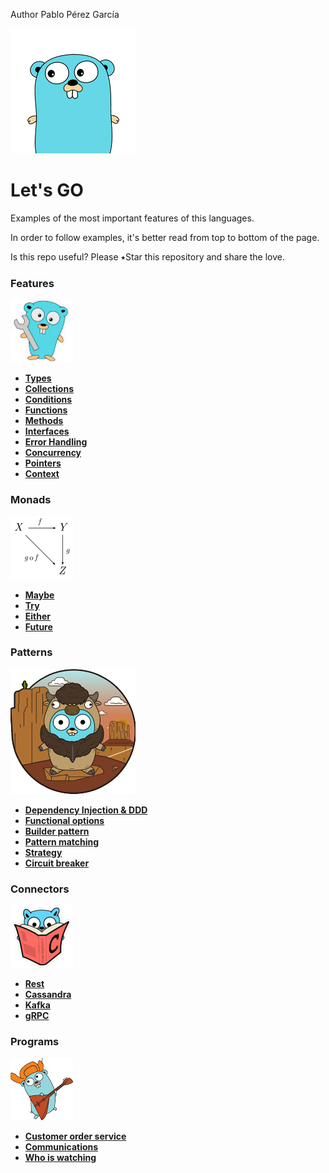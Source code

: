 Author Pablo Pérez García

![My image](img/gopher-main.png)    
 # Let's GO  
Examples of the most important features of this languages.

In order to follow examples, it's better read from top to bottom of the page.

Is this repo useful? Please ⭑Star this repository and share the love.

### Features
![My image](img/features.jpg)    

* **[Types](features/src/politrons/lang/Types_test.go)**
* **[Collections](features/src/politrons/lang/Collections_test.go)**
* **[Conditions](features/src/politrons/lang/Conditions_test.go)**
* **[Functions](features/src/politrons/lang/Functions_test.go)** 
* **[Methods](features/src/politrons/lang/Methods_test.go)**
* **[Interfaces](features/src/politrons/lang/Interfaces_test.go)**
* **[Error Handling](features/src/politrons/lang/ErrorHandling_test.go)**
* **[Concurrency](features/src/politrons/lang/Concurrency_test.go)**
* **[Pointers](features/src/politrons/lang/Pointers_test.go)**
* **[Context](features/src/politrons/lang/Context_test.go)**

### Monads
![My image](img/pure.png)    
* **[Maybe](features/src/politrons/monads/Maybe.go)**
* **[Try](features/src/politrons/monads/Try.go)**
* **[Either](features/src/politrons/monads/Either.go)**
* **[Future](features/src/politrons/monads/Future.go)**

### Patterns
![My image](img/pattern.png)    
* **[Dependency Injection & DDD](features/src/politrons/tools/DI)**
* **[Functional options](features/src/politrons/tools/functionalOptions/FunctionalOptions_test.go)**
* **[Builder pattern](features/src/politrons/tools/builder/BuilderPattern_test.go)**
* **[Pattern matching](features/src/politrons/tools/patternMatching/PatternMatching_test.go)**
* **[Strategy](features/src/politrons/tools/Strategy_test.go)**
* **[Circuit breaker](features/src/politrons/tools/failFast/CircuitBreaker_test.go)**

### Connectors
![My image](img/connector.png)    
* **[Rest](features/src/politrons/tools/connectors/HttpClient_test.go)**
* **[Cassandra](features/src/politrons/tools/connectors/Cassandra_test.go)**
* **[Kafka](features/src/politrons/tools/connectors/Kafka_test.go)**
* **[gRPC](features/src/politrons/tools/rpc/README.md)**

### Programs
![My image](img/programs.jpg)    

* **[Customer order service](programs/basket/README.md)**
* **[Communications](programs/comunications)**
* **[Who is watching](https://github.com/politrons/Who-is-watching)**